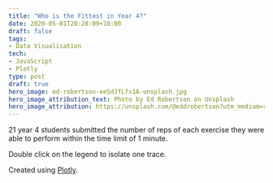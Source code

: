 ```yaml
---
title: "Who is the Fittest in Year 4?"
date: 2020-05-01T20:28:09+10:00
draft: false
tags:
- Data Visualisation
tech:
- JavaScript
- Plotly
type: post
draft: true
hero_image: ed-robertson-eeSdJfLfx1A-unsplash.jpg
hero_image_attribution_text: Photo by Ed Robertson on Unsplash
hero_image_attribution: https://unsplash.com/@eddrobertson?utm_medium=referral&utm_campaign=photographer-credit&utm_content=creditBadge
---
```


21 year 4 students submitted the number of reps of each exercise they were able to perform within the time limit of 1 minute.

Double click on the legend to isolate one trace.

<div id="plot01" class="plot-area">
</div>

Created using [Plotly](https://plotly.com/javascript/).

<script async defer src='https://cdn.plot.ly/plotly-latest.min.js'></script>
<script async defer src='plot.js'></script>
<style>
.gtitle, .g-xtitle, .g-ytitle {
    font-weight: 600 !important;
}
</style>
